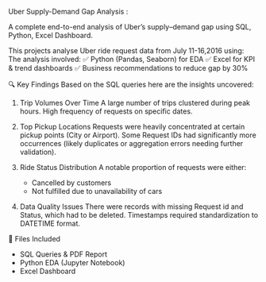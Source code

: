 Uber Supply-Demand Gap Analysis :

A complete end-to-end analysis of Uber’s supply–demand gap using SQL, Python, Excel Dashboard.

This projects analyse Uber ride request data from July 11-16,2016 using:
The analysis involved:
✅ Python (Pandas, Seaborn) for EDA
✅ Excel for KPI & trend dashboards
✅ Business recommendations to reduce gap by 30%

🔍 Key Findings
Based on the SQL queries here are the insights uncovered:

1. Trip Volumes Over Time
   A large number of trips clustered during peak hours.
   High frequency of requests on specific dates.

2. Top Pickup Locations
   Requests were heavily concentrated at certain pickup points (City or Airport).
   Some Request IDs had significantly more occurrences (likely duplicates or aggregation errors needing further validation).

3. Ride Status Distribution
   A notable proportion of requests were either:
      - Cancelled by customers
      - Not fulfilled due to unavailability of cars

4. Data Quality Issues
   There were records with missing Request id and Status, which had to be deleted.
   Timestamps required standardization to DATETIME format.

📁 Files Included

- SQL Queries & PDF Report
- Python EDA (Jupyter Notebook)
- Excel Dashboard


